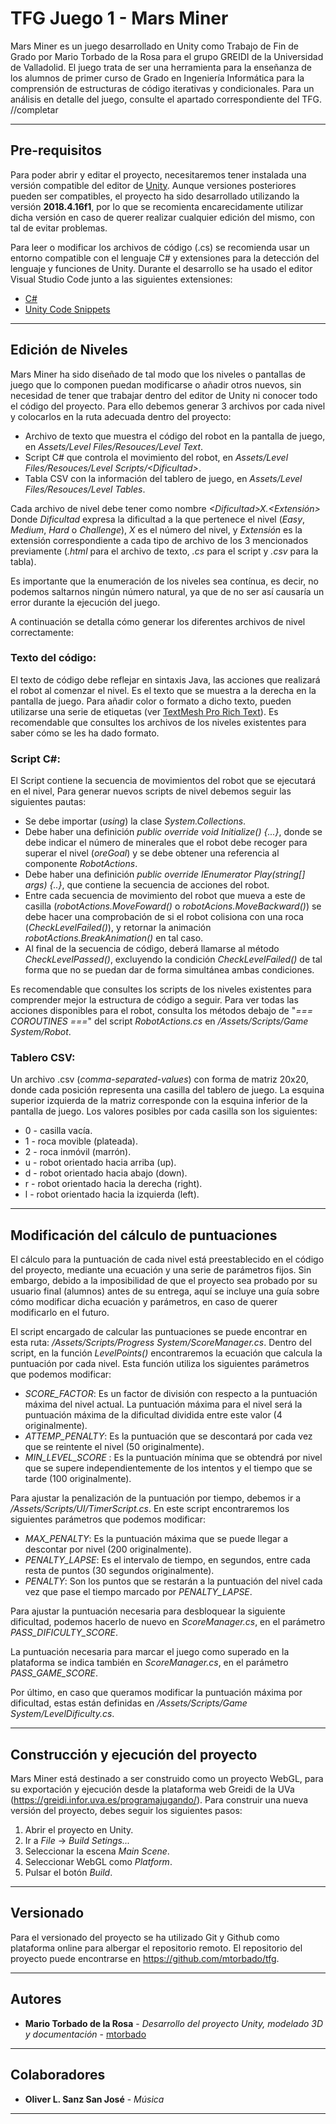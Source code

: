 # TFG Juego 1 - Mars Miner

Mars Miner es un juego desarrollado en Unity como Trabajo de Fin de Grado por Mario Torbado de la Rosa para el grupo GREIDI de la Universidad de Valladolid.
El juego trata de ser una herramienta para la enseñanza de los alumnos de primer curso de Grado en Ingeniería Informática para la comprensión de estructuras
de código iterativas y condicionales. Para un análisis en detalle del juego, consulte el apartado correspondiente del TFG. //completar

--------------------------------------------------------------------------------------------------------------------------------------------------------------

## Pre-requisitos

Para poder abrir y editar el proyecto, necesitaremos tener instalada una versión compatible del editor de [Unity](https://unity3d.com/es/get-unity/download). Aunque versiones posteriores pueden ser compatibles, el proyecto ha sido desarrollado utilizando la versión **2018.4.16f1**, por lo que se recomienta encarecidamente utilizar dicha versión en caso de querer realizar cualquier edición del mismo, con tal de evitar problemas.

Para leer o modificar los archivos de código (.cs) se recomienda usar un entorno compatible con el lenguaje C# y extensiones para la detección del lenguaje y
funciones de Unity. Durante el desarrollo se ha usado el editor Visual Studio Code junto a las siguientes extensiones:

- [C#](https://marketplace.visualstudio.com/items?itemName=ms-dotnettools.csharp)
- [Unity Code Snippets](https://marketplace.visualstudio.com/items?itemName=kleber-swf.unity-code-snippets)

--------------------------------------------------------------------------------------------------------------------------------------------------------------

## Edición de Niveles

Mars Miner ha sido diseñado de tal modo que los niveles o pantallas de juego que lo componen puedan modificarse o añadir otros nuevos, sin necesidad de
tener que trabajar dentro del editor de Unity ni conocer todo el código del proyecto. Para ello debemos generar 3 archivos por cada nivel y colocarlos en
la ruta adecuada dentro del proyecto:

- Archivo de texto que muestra el código del robot en la pantalla de juego, en _Assets/Level Files/Resouces/Level Text_.
- Script C# que controla el movimiento del robot, en _Assets/Level Files/Resouces/Level Scripts/\<Dificultad\>_.
- Tabla CSV con la información del tablero de juego, en _Assets/Level Files/Resouces/Level Tables_.

Cada archivo de nivel debe tener como nombre _\<Dificultad\>X.\<Extensión\>_ Donde _Dificultad_ expresa la dificultad a la que pertenece el nivel
(_Easy_, _Medium_, _Hard_ o _Challenge_), _X_ es el número del nivel, y _Extensión_ es la extensión correspondiente a cada tipo de archivo de los 3
mencionados previamente (_.html_ para el archivo de texto, _.cs_ para el script y _.csv_ para la tabla).

Es importante que la enumeración de los niveles sea contínua, es decir, no podemos saltarnos ningún número natural, ya que de no ser así causaría un error durante la ejecución del juego.


A continuación se detalla cómo generar los diferentes archivos de nivel correctamente:

### Texto del código:
El texto de código debe reflejar en sintaxis Java, las acciones que realizará el robot al comenzar el nivel. Es el texto que se muestra a la derecha en la
pantalla de juego.
Para añadir color o formato a dicho texto, pueden utilizarse una serie de etiquetas (ver [TextMesh Pro Rich Text](http://digitalnativestudios.com/textmeshpro/docs/rich-text/)). Es recomendable que consultes los archivos de los niveles existentes para saber cómo se les ha dado formato.


### Script C#:
El Script contiene la secuencia de movimientos del robot que se ejecutará en el nivel, Para generar nuevos scripts de nivel debemos seguir las siguientes pautas:

- Se debe importar (_using_) la clase _System.Collections_.
- Debe haber una definición _public override void Initialize() {...}_, donde se debe indicar el número de minerales que el robot debe recoger para superar el nivel (_oreGoal_) y se debe obtener una referencia al componente _RobotActions_.
- Debe haber una definición _public override IEnumerator Play(string[] args) {..}_, que contiene la secuencia de acciones del robot.
- Entre cada secuencia de movimiento del robot que mueva a este de casilla (_robotActions.MoveFoward()_ o _robotAcions.MoveBackward()_) se debe hacer una comprobación de si el robot colisiona con una roca (_CheckLevelFailed()_), y retornar la animación _robotActions.BreakAnimation()_ en tal caso.
- Al final de la secuencia de código, deberá llamarse al método _CheckLevelPassed()_, excluyendo la condición _CheckLevelFailed()_ de tal forma que no se puedan dar de forma simultánea ambas condiciones.

Es recomendable que consultes los scripts de los niveles existentes para comprender mejor la estructura de código a seguir. Para ver todas las acciones disponibles para el robot, consulta los métodos debajo de "_=== COROUTINES ===_" del script _RobotActions.cs_ en _/Assets/Scripts/Game System/Robot_.


### Tablero CSV:
Un archivo .csv (_comma-separated-values_) con forma de matriz 20x20, donde cada posición representa una casilla del tablero de juego.
La esquina superior izquierda de la matriz corresponde con la esquina inferior de la pantalla de juego. Los valores posibles por cada casilla son los siguientes:

- 0 - casilla vacía.
- 1 - roca movible (plateada).
- 2 - roca inmóvil (marrón).
- u - robot orientado hacia arriba (up).
- d - robot orientado hacia abajo (down).
- r - robot orientado hacia la derecha (right).
- l - robot orientado hacia la izquierda (left).

--------------------------------------------------------------------------------------------------------------------------------------------------------------

## Modificación del cálculo de puntuaciones

El cálculo para la puntuación de cada nivel está preestablecido en el código del proyecto, mediante una ecuación y una serie de parámetros fijos. Sin embargo, debido a la imposibilidad de que el proyecto sea probado por su usuario final (alumnos) antes de su entrega, aquí se incluye una guía sobre cómo modificar dicha ecuación y parámetros, en caso de querer modificarlo en el futuro.

El script encargado de calcular las puntuaciones se puede encontrar en esta ruta: _/Assets/Scripts/Progress System/ScoreManager.cs_. Dentro del script, en la función _LevelPoints()_ encontraremos la ecuación que calcula la puntuación por cada nivel. Esta función utiliza los siguientes parámetros que podemos modificar:

- _SCORE\_FACTOR_: Es un factor de división con respecto a la puntuación máxima del nivel actual. La puntuación máxima para el nivel será la puntuación máxima de la dificultad dividida entre este valor (4 originalmente).
- _ATTEMP\_PENALTY_: Es la puntuación que se descontará por cada vez que se reintente el nivel (50 originalmente).
- _MIN\_LEVEL\_SCORE_ : Es la puntuación mínima que se obtendrá por nivel que se supere independientemente de los intentos y el tiempo que se tarde (100 originalmente).

Para ajustar la penalización de la puntuación por tiempo, debemos ir a _/Assets/Scripts/UI/TimerScript.cs_. En este script encontraremos los siguientes parámetros que podemos modificar:

- _MAX\_PENALTY_: Es la puntuación máxima que se puede llegar a descontar por nivel (200 originalmente).
- _PENALTY\_LAPSE_: Es el intervalo de tiempo, en segundos, entre cada resta de puntos (30 segundos originalmente).
- _PENALTY_: Son los puntos que se restarán a la puntuación del nivel cada vez que pase el tiempo marcado por _PENALTY\_LAPSE_.

Para ajustar la puntuación necesaria para desbloquear la siguiente dificultad, podemos hacerlo de nuevo en _ScoreManager.cs_, en el parámetro _PASS\_DIFICULTY\_SCORE_.

La puntuación necesaria para marcar el juego como superado en la plataforma se indica también en  _ScoreManager.cs_, en el parámetro _PASS\_GAME\_SCORE_.

Por último, en caso que queramos modificar la puntuación máxima por dificultad, estas están definidas en _/Assets/Scripts/Game System/LevelDificulty.cs_. 

--------------------------------------------------------------------------------------------------------------------------------------------------------------

## Construcción y ejecución del proyecto

Mars Miner está destinado a ser construido como un proyecto WebGL, para su exportación y ejecución desde la plataforma web Greidi de la UVa (https://greidi.infor.uva.es/programajugando/). Para construir una nueva versión del proyecto, debes seguir los siguientes pasos:

1. Abrir el proyecto en Unity.
2. Ir a _File_ -> _Build Setings..._
3. Seleccionar la escena _Main Scene_.
4. Seleccionar WebGL como _Platform_.
5. Pulsar el botón _Build_.

--------------------------------------------------------------------------------------------------------------------------------------------------------------

## Versionado

Para el versionado del proyecto se ha utilizado Git y Github como plataforma online para albergar el repositorio remoto.
El repositorio del proyecto puede encontrarse en https://github.com/mtorbado/tfg.

--------------------------------------------------------------------------------------------------------------------------------------------------------------

## Autores 

* **Mario Torbado de la Rosa** - *Desarrollo del proyecto Unity, modelado 3D y documentación* - [mtorbado](https://github.com/mtorbado)

--------------------------------------------------------------------------------------------------------------------------------------------------------------

## Colaboradores

* **Oliver L. Sanz San José** - *Música*

--------------------------------------------------------------------------------------------------------------------------------------------------------------

